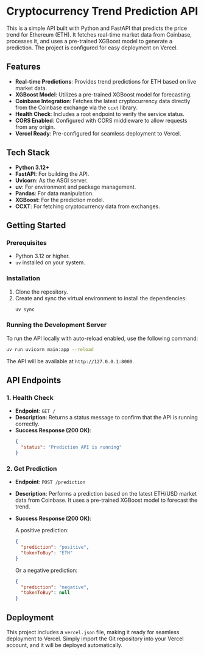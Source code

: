 # Cryptocurrency Trend Prediction API

This is a simple API built with Python and FastAPI that predicts the price trend for Ethereum (ETH). It fetches real-time market data from Coinbase, processes it, and uses a pre-trained XGBoost model to generate a prediction. The project is configured for easy deployment on Vercel.

## Features

- **Real-time Predictions**: Provides trend predictions for ETH based on live market data.
- **XGBoost Model**: Utilizes a pre-trained XGBoost model for forecasting.
- **Coinbase Integration**: Fetches the latest cryptocurrency data directly from the Coinbase exchange via the `ccxt` library.
- **Health Check**: Includes a root endpoint to verify the service status.
- **CORS Enabled**: Configured with CORS middleware to allow requests from any origin.
- **Vercel Ready**: Pre-configured for seamless deployment to Vercel.

## Tech Stack

- **Python 3.12+**
- **FastAPI**: For building the API.
- **Uvicorn**: As the ASGI server.
- **uv**: For environment and package management.
- **Pandas**: For data manipulation.
- **XGBoost**: For the prediction model.
- **CCXT**: For fetching cryptocurrency data from exchanges.

## Getting Started

### Prerequisites

- Python 3.12 or higher.
- `uv` installed on your system.

### Installation

1.  Clone the repository.
2.  Create and sync the virtual environment to install the dependencies:
    ```bash
    uv sync
    ```

### Running the Development Server

To run the API locally with auto-reload enabled, use the following command:

```bash
uv run uvicorn main:app --reload
```

The API will be available at `http://127.0.0.1:8000`.

## API Endpoints

### 1. Health Check

- **Endpoint**: `GET /`
- **Description**: Returns a status message to confirm that the API is running correctly.
- **Success Response (200 OK)**:
  ```json
  {
    "status": "Prediction API is running"
  }
  ```

### 2. Get Prediction

- **Endpoint**: `POST /prediction`
- **Description**: Performs a prediction based on the latest ETH/USD market data from Coinbase. It uses a pre-trained XGBoost model to forecast the trend.
- **Success Response (200 OK)**:

  A positive prediction:
  ```json
  {
    "prediction": "positive",
    "tokenToBuy": "ETH"
  }
  ```

  Or a negative prediction:
  ```json
  {
    "prediction": "negative",
    "tokenToBuy": null
  }
  ```

## Deployment

This project includes a `vercel.json` file, making it ready for seamless deployment to Vercel. Simply import the Git repository into your Vercel account, and it will be deployed automatically.